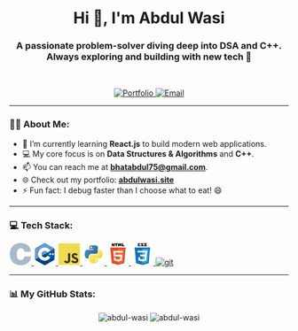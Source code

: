 <h1 align="center">Hi 👋, I'm Abdul Wasi</h1>
<h3 align="center">A passionate problem-solver diving deep into DSA and C++. Always exploring and building with new tech 🚀</h3>

<br>

<p align="center">
  <a href="https://abdulwasi.site" target="_blank">
    <img src="https://img.shields.io/badge/Portfolio-abdulwasi.site-blue?style=for-the-badge&logo=google-chrome" alt="Portfolio"/>
  </a>
  <a href="mailto:bhatabdul75@gmail.com">
    <img src="https://img.shields.io/badge/Email-bhatabdul75@gmail.com-red?style=for-the-badge&logo=gmail" alt="Email"/>
  </a>
</p>

---

### 👨‍💻 About Me:
- 🌱 I’m currently learning **React.js** to build modern web applications.
- 💻 My core focus is on **Data Structures & Algorithms** and **C++**.
- 📫 You can reach me at **bhatabdul75@gmail.com**.
- 🌐 Check out my portfolio: **[abdulwasi.site](https://abdulwasi.site)**
- ⚡ Fun fact: I debug faster than I choose what to eat! 😄

---

### 💻 Tech Stack:
<p align="left">
  <a href="https://www.cprogramming.com/" target="_blank" rel="noreferrer">
    <img src="https://raw.githubusercontent.com/devicons/devicon/master/icons/c/c-original.svg" alt="C" width="40" height="40"/>
  </a>
  <a href="https://www.w3schools.com/cpp/" target="_blank" rel="noreferrer">
    <img src="https://raw.githubusercontent.com/devicons/devicon/master/icons/cplusplus/cplusplus-original.svg" alt="C++" width="40" height="40"/>
  </a>
  <a href="https://developer.mozilla.org/en-US/docs/Web/JavaScript" target="_blank" rel="noreferrer">
    <img src="https://raw.githubusercontent.com/devicons/devicon/master/icons/javascript/javascript-original.svg" alt="JavaScript" width="40" height="40"/>
  </a>
  <a href="https://www.python.org" target="_blank" rel="noreferrer">
    <img src="https://raw.githubusercontent.com/devicons/devicon/master/icons/python/python-original.svg" alt="Python" width="40" height="40"/>
  </a>
  <a href="https://www.w3.org/html/" target="_blank" rel="noreferrer">
    <img src="https://raw.githubusercontent.com/devicons/devicon/master/icons/html5/html5-original-wordmark.svg" alt="HTML5" width="40" height="40"/>
  </a>
  <a href="https://www.w3schools.com/css/" target="_blank" rel="noreferrer">
    <img src="https://raw.githubusercontent.com/devicons/devicon/master/icons/css3/css3-original-wordmark.svg" alt="CSS3" width="40" height="40"/>
  </a>
  <a href="https://git-scm.com/" target="_blank" rel="noreferrer">
      <img src="https://www.vectorlogo.zone/logos/git-scm/git-scm-icon.svg" alt="git" width="40" height="40"/>
  </a>
</p>

---

### 📊 My GitHub Stats:
<p align="center">
  <img align="center" src="https://github-readme-stats.vercel.app/api?username=Abdul-Wasi&show_icons=true&locale=en&theme=radical" alt="abdul-wasi" height="180" />
  <img align="center" src="https://github-readme-stats.vercel.app/api/top-langs?username=Abdul-Wasi&layout=compact&locale=en&theme=radical" alt="abdul-wasi" height="180" />
</p>
